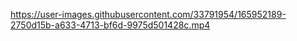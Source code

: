 https://user-images.githubusercontent.com/33791954/165952189-2750d15b-a633-4713-bf6d-9975d501428c.mp4


